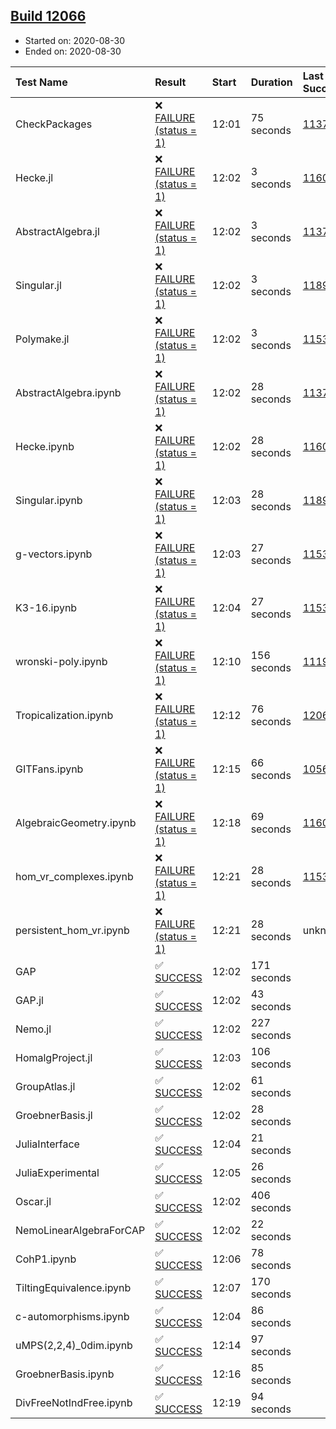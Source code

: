 ## [Build 12066](https://oscarci.mathematik.uni-kl.de/job/oscar/12066/)

* Started on: 2020-08-30
* Ended on: 2020-08-30

| Test Name    | Result | Start | Duration | Last Success | First Failure |
|:-------------|:-------|:------|:---------|:-------------|:--------------|
| CheckPackages | ❌ [FAILURE (status = 1)](https://oscarci.mathematik.uni-kl.de/job/oscar/12066/artifact/logs/build-12066/CheckPackages.log) | 12:01 | 75 seconds | [11376](https://oscarci.mathematik.uni-kl.de/job/oscar/11376/) | [11377](https://oscarci.mathematik.uni-kl.de/job/oscar/11377/) |
| Hecke.jl | ❌ [FAILURE (status = 1)](https://oscarci.mathematik.uni-kl.de/job/oscar/12066/artifact/logs/build-12066/Hecke.jl.log) | 12:02 | 3 seconds | [11602](https://oscarci.mathematik.uni-kl.de/job/oscar/11602/) | [11603](https://oscarci.mathematik.uni-kl.de/job/oscar/11603/) |
| AbstractAlgebra.jl | ❌ [FAILURE (status = 1)](https://oscarci.mathematik.uni-kl.de/job/oscar/12066/artifact/logs/build-12066/AbstractAlgebra.jl.log) | 12:02 | 3 seconds | [11376](https://oscarci.mathematik.uni-kl.de/job/oscar/11376/) | [11377](https://oscarci.mathematik.uni-kl.de/job/oscar/11377/) |
| Singular.jl | ❌ [FAILURE (status = 1)](https://oscarci.mathematik.uni-kl.de/job/oscar/12066/artifact/logs/build-12066/Singular.jl.log) | 12:02 | 3 seconds | [11893](https://oscarci.mathematik.uni-kl.de/job/oscar/11893/) | [11894](https://oscarci.mathematik.uni-kl.de/job/oscar/11894/) |
| Polymake.jl | ❌ [FAILURE (status = 1)](https://oscarci.mathematik.uni-kl.de/job/oscar/12066/artifact/logs/build-12066/Polymake.jl.log) | 12:02 | 3 seconds | [11532](https://oscarci.mathematik.uni-kl.de/job/oscar/11532/) | [11533](https://oscarci.mathematik.uni-kl.de/job/oscar/11533/) |
| AbstractAlgebra.ipynb | ❌ [FAILURE (status = 1)](https://oscarci.mathematik.uni-kl.de/job/oscar/12066/artifact/logs/build-12066/AbstractAlgebra.ipynb.log) | 12:02 | 28 seconds | [11376](https://oscarci.mathematik.uni-kl.de/job/oscar/11376/) | [11377](https://oscarci.mathematik.uni-kl.de/job/oscar/11377/) |
| Hecke.ipynb | ❌ [FAILURE (status = 1)](https://oscarci.mathematik.uni-kl.de/job/oscar/12066/artifact/logs/build-12066/Hecke.ipynb.log) | 12:02 | 28 seconds | [11602](https://oscarci.mathematik.uni-kl.de/job/oscar/11602/) | [11603](https://oscarci.mathematik.uni-kl.de/job/oscar/11603/) |
| Singular.ipynb | ❌ [FAILURE (status = 1)](https://oscarci.mathematik.uni-kl.de/job/oscar/12066/artifact/logs/build-12066/Singular.ipynb.log) | 12:03 | 28 seconds | [11893](https://oscarci.mathematik.uni-kl.de/job/oscar/11893/) | [11894](https://oscarci.mathematik.uni-kl.de/job/oscar/11894/) |
| g-vectors.ipynb | ❌ [FAILURE (status = 1)](https://oscarci.mathematik.uni-kl.de/job/oscar/12066/artifact/logs/build-12066/g-vectors.ipynb.log) | 12:03 | 27 seconds | [11532](https://oscarci.mathematik.uni-kl.de/job/oscar/11532/) | [11533](https://oscarci.mathematik.uni-kl.de/job/oscar/11533/) |
| K3-16.ipynb | ❌ [FAILURE (status = 1)](https://oscarci.mathematik.uni-kl.de/job/oscar/12066/artifact/logs/build-12066/K3-16.ipynb.log) | 12:04 | 27 seconds | [11532](https://oscarci.mathematik.uni-kl.de/job/oscar/11532/) | [11533](https://oscarci.mathematik.uni-kl.de/job/oscar/11533/) |
| wronski-poly.ipynb | ❌ [FAILURE (status = 1)](https://oscarci.mathematik.uni-kl.de/job/oscar/12066/artifact/logs/build-12066/wronski-poly.ipynb.log) | 12:10 | 156 seconds | [11192](https://oscarci.mathematik.uni-kl.de/job/oscar/11192/) | [11193](https://oscarci.mathematik.uni-kl.de/job/oscar/11193/) |
| Tropicalization.ipynb | ❌ [FAILURE (status = 1)](https://oscarci.mathematik.uni-kl.de/job/oscar/12066/artifact/logs/build-12066/Tropicalization.ipynb.log) | 12:12 | 76 seconds | [12065](https://oscarci.mathematik.uni-kl.de/job/oscar/12065/) | [12066](https://oscarci.mathematik.uni-kl.de/job/oscar/12066/) |
| GITFans.ipynb | ❌ [FAILURE (status = 1)](https://oscarci.mathematik.uni-kl.de/job/oscar/12066/artifact/logs/build-12066/GITFans.ipynb.log) | 12:15 | 66 seconds | [10566](https://oscarci.mathematik.uni-kl.de/job/oscar/10566/) | [10567](https://oscarci.mathematik.uni-kl.de/job/oscar/10567/) |
| AlgebraicGeometry.ipynb | ❌ [FAILURE (status = 1)](https://oscarci.mathematik.uni-kl.de/job/oscar/12066/artifact/logs/build-12066/AlgebraicGeometry.ipynb.log) | 12:18 | 69 seconds | [11602](https://oscarci.mathematik.uni-kl.de/job/oscar/11602/) | [11603](https://oscarci.mathematik.uni-kl.de/job/oscar/11603/) |
| hom_vr_complexes.ipynb | ❌ [FAILURE (status = 1)](https://oscarci.mathematik.uni-kl.de/job/oscar/12066/artifact/logs/build-12066/hom_vr_complexes.ipynb.log) | 12:21 | 28 seconds | [11532](https://oscarci.mathematik.uni-kl.de/job/oscar/11532/) | [11533](https://oscarci.mathematik.uni-kl.de/job/oscar/11533/) |
| persistent_hom_vr.ipynb | ❌ [FAILURE (status = 1)](https://oscarci.mathematik.uni-kl.de/job/oscar/12066/artifact/logs/build-12066/persistent_hom_vr.ipynb.log) | 12:21 | 28 seconds | unknown | unknown |
| GAP | ✅ [SUCCESS](https://oscarci.mathematik.uni-kl.de/job/oscar/12066/artifact/logs/build-12066/GAP.log) | 12:02 | 171 seconds |  |  |
| GAP.jl | ✅ [SUCCESS](https://oscarci.mathematik.uni-kl.de/job/oscar/12066/artifact/logs/build-12066/GAP.jl.log) | 12:02 | 43 seconds |  |  |
| Nemo.jl | ✅ [SUCCESS](https://oscarci.mathematik.uni-kl.de/job/oscar/12066/artifact/logs/build-12066/Nemo.jl.log) | 12:02 | 227 seconds |  |  |
| HomalgProject.jl | ✅ [SUCCESS](https://oscarci.mathematik.uni-kl.de/job/oscar/12066/artifact/logs/build-12066/HomalgProject.jl.log) | 12:03 | 106 seconds |  |  |
| GroupAtlas.jl | ✅ [SUCCESS](https://oscarci.mathematik.uni-kl.de/job/oscar/12066/artifact/logs/build-12066/GroupAtlas.jl.log) | 12:02 | 61 seconds |  |  |
| GroebnerBasis.jl | ✅ [SUCCESS](https://oscarci.mathematik.uni-kl.de/job/oscar/12066/artifact/logs/build-12066/GroebnerBasis.jl.log) | 12:02 | 28 seconds |  |  |
| JuliaInterface | ✅ [SUCCESS](https://oscarci.mathematik.uni-kl.de/job/oscar/12066/artifact/logs/build-12066/JuliaInterface.log) | 12:04 | 21 seconds |  |  |
| JuliaExperimental | ✅ [SUCCESS](https://oscarci.mathematik.uni-kl.de/job/oscar/12066/artifact/logs/build-12066/JuliaExperimental.log) | 12:05 | 26 seconds |  |  |
| Oscar.jl | ✅ [SUCCESS](https://oscarci.mathematik.uni-kl.de/job/oscar/12066/artifact/logs/build-12066/Oscar.jl.log) | 12:02 | 406 seconds |  |  |
| NemoLinearAlgebraForCAP | ✅ [SUCCESS](https://oscarci.mathematik.uni-kl.de/job/oscar/12066/artifact/logs/build-12066/NemoLinearAlgebraForCAP.log) | 12:02 | 22 seconds |  |  |
| CohP1.ipynb | ✅ [SUCCESS](https://oscarci.mathematik.uni-kl.de/job/oscar/12066/artifact/logs/build-12066/CohP1.ipynb.log) | 12:06 | 78 seconds |  |  |
| TiltingEquivalence.ipynb | ✅ [SUCCESS](https://oscarci.mathematik.uni-kl.de/job/oscar/12066/artifact/logs/build-12066/TiltingEquivalence.ipynb.log) | 12:07 | 170 seconds |  |  |
| c-automorphisms.ipynb | ✅ [SUCCESS](https://oscarci.mathematik.uni-kl.de/job/oscar/12066/artifact/logs/build-12066/c-automorphisms.ipynb.log) | 12:04 | 86 seconds |  |  |
| uMPS(2,2,4)_0dim.ipynb | ✅ [SUCCESS](https://oscarci.mathematik.uni-kl.de/job/oscar/12066/artifact/logs/build-12066/uMPS-2-2-4-_0dim.ipynb.log) | 12:14 | 97 seconds |  |  |
| GroebnerBasis.ipynb | ✅ [SUCCESS](https://oscarci.mathematik.uni-kl.de/job/oscar/12066/artifact/logs/build-12066/GroebnerBasis.ipynb.log) | 12:16 | 85 seconds |  |  |
| DivFreeNotIndFree.ipynb | ✅ [SUCCESS](https://oscarci.mathematik.uni-kl.de/job/oscar/12066/artifact/logs/build-12066/DivFreeNotIndFree.ipynb.log) | 12:19 | 94 seconds |  |  |
